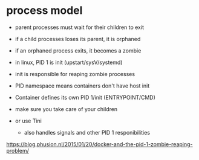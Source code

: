 # process model
 - parent processes must wait for their children to exit
 - if a child processes loses its parent, it is orphaned
 - if an orphaned process exits, it becomes a zombie

 - in linux, PID 1 is init (upstart/sysV/systemd)
 - init is responsible for reaping zombie processes
 - PID namespace means containers don't have host init

 - Container defines its own PID 1/init (ENTRYPOINT/CMD)
 - make sure you take care of your children
 - or use Tini
   - also handles signals and other PID 1 responibilities

https://blog.phusion.nl/2015/01/20/docker-and-the-pid-1-zombie-reaping-problem/


